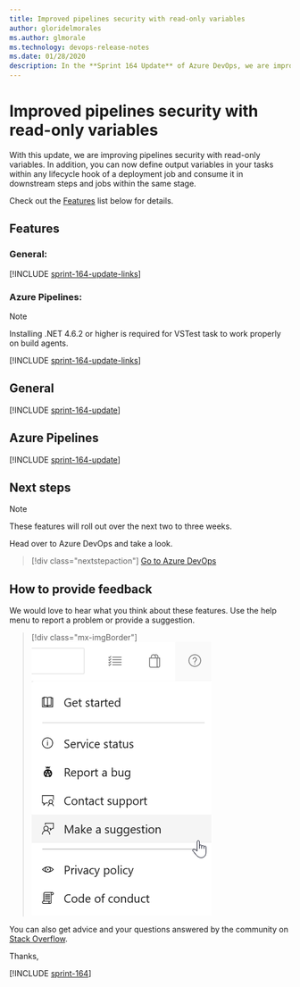 ```yaml
---
title: Improved pipelines security with read-only variables
author: gloridelmorales
ms.author: glmorale
ms.technology: devops-release-notes
ms.date: 01/28/2020
description: In the **Sprint 164 Update** of Azure DevOps, we are improving pipelines security with read-only variables.
---
```


# Improved pipelines security with read-only variables

With this update, we are improving pipelines security with read-only variables. In addition, you can now define output variables in your tasks within any lifecycle hook of a deployment job and consume it in downstream steps and jobs within the same stage. 

Check out the [Features](#features) list below for details.

## Features

### General:

[!INCLUDE [sprint-164-update-links](includes/general/sprint-164-update-links.md)]

### Azure Pipelines:

> [!NOTE]
> Installing .NET 4.6.2 or higher is required for VSTest task to work properly on build agents.

[!INCLUDE [sprint-164-update-links](includes/pipelines/sprint-164-update-links.md)]

## General

[!INCLUDE [sprint-164-update](includes/general/sprint-164-update.md)]

## Azure Pipelines

[!INCLUDE [sprint-164-update](includes/pipelines/sprint-164-update.md)]

## Next steps

> [!NOTE]
> These features will roll out over the next two to three weeks.

Head over to Azure DevOps and take a look.

> [!div class="nextstepaction"]
> [Go to Azure DevOps](https://go.microsoft.com/fwlink/?LinkId=307137&campaign=o~msft~docs~product-vsts~release-notes)

## How to provide feedback

We would love to hear what you think about these features. Use the help menu to report a problem or provide a suggestion.

> [!div class="mx-imgBorder"]
> ![Make a suggestion](../media/make-a-suggestion.png)

You can also get advice and your questions answered by the community on [Stack Overflow](https://stackoverflow.com/questions/tagged/azure-devops).

Thanks,

[!INCLUDE [sprint-164](includes/signer/sprint-164.md)]